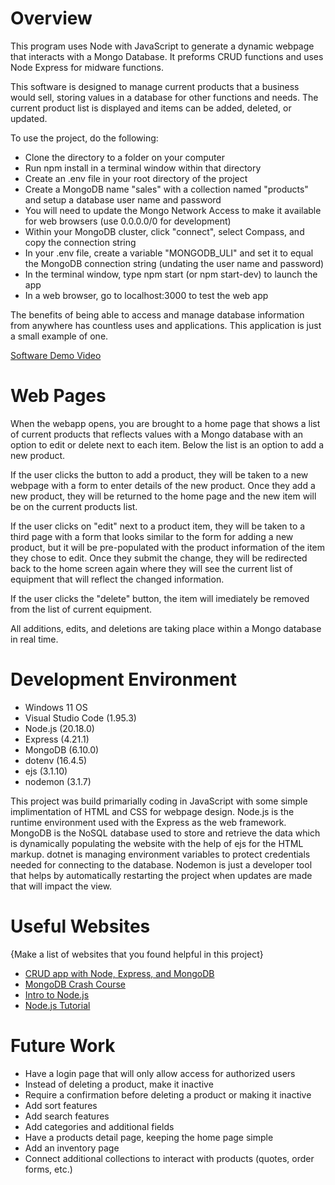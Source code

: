 # Overview

This program uses Node with JavaScript to generate a dynamic webpage that interacts with a Mongo Database. It preforms CRUD functions and uses Node Express for midware functions.

This software is designed to manage current products that a business would sell, storing values in a database for other functions and needs. The current product list is displayed and items can be added, deleted, or updated.

To use the project, do the following:

- Clone the directory to a folder on your computer
- Run npm install in a terminal window within that directory
- Create an .env file in your root directory of the project
- Create a MongoDB name "sales" with a collection named "products" and setup a database user name and password
- You will need to update the Mongo Network Access to make it available for web browsers (use 0.0.0.0/0 for development)
- Within your MongoDB cluster, click "connect", select Compass, and copy the connection string
- In your .env file, create a variable "MONGODB_ULI" and set it to equal the MongoDB connection string (undating the user name and password)
- In the terminal window, type npm start (or npm start-dev) to launch the app
- In a web browser, go to localhost:3000 to test the web app

The benefits of being able to access and manage database information from anywhere has countless uses and applications. This application is just a small example of one.

[Software Demo Video](https://youtu.be/-YVJ0SEqsFw)

# Web Pages

When the webapp opens, you are brought to a home page that shows a list of current products that reflects values with a Mongo database with an option to edit or delete next to each item. Below the list is an option to add a new product.

If the user clicks the button to add a product, they will be taken to a new webpage with a form to enter details of the new product. Once they add a new product, they will be returned to the home page and the new item will be on the current products list.

If the user clicks on "edit" next to a product item, they will be taken to a third page with a form that looks similar to the form for adding a new product, but it will be pre-populated with the product information of the item they chose to edit. Once they submit the change, they will be redirected back to the home screen again where they will see the current list of equipment that will reflect the changed information.

If the user clicks the "delete" button, the item will imediately be removed from the list of current equipment.

All additions, edits, and deletions are taking place within a Mongo database in real time.

# Development Environment

- Windows 11 OS
- Visual Studio Code (1.95.3)
- Node.js (20.18.0)
- Express (4.21.1)
- MongoDB (6.10.0)
- dotenv (16.4.5)
- ejs (3.1.10)
- nodemon (3.1.7)

This project was build primarially coding in JavaScript with some simple implimentation of HTML and CSS for webpage design.
Node.js is the runtime environment used with the Express as the web framework.
MongoDB is the NoSQL database used to store and retrieve the data which is dynamically populating the website with the help of ejs for the HTML markup.
dotnet is managing environment variables to protect credentials needed for connecting to the database.
Nodemon is just a developer tool that helps by automatically restarting the project when updates are made that will impact the view.

# Useful Websites

{Make a list of websites that you found helpful in this project}

- [CRUD app with Node, Express, and MongoDB](https://zellwk.com/blog/crud-express-mongodb/)
- [MongoDB Crash Course](https://www.youtube.com/watch?v=ofme2o29ngU)
- [Intro to Node.js](https://nodejs.org/en/learn/getting-started/introduction-to-nodejs)
- [Node.js Tutorial](https://www.tutorialspoint.com/nodejs/index.htm)

# Future Work

- Have a login page that will only allow access for authorized users
- Instead of deleting a product, make it inactive
- Require a confirmation before deleting a product or making it inactive
- Add sort features
- Add search features
- Add categories and additional fields
- Have a products detail page, keeping the home page simple
- Add an inventory page
- Connect additional collections to interact with products (quotes, order forms, etc.)
